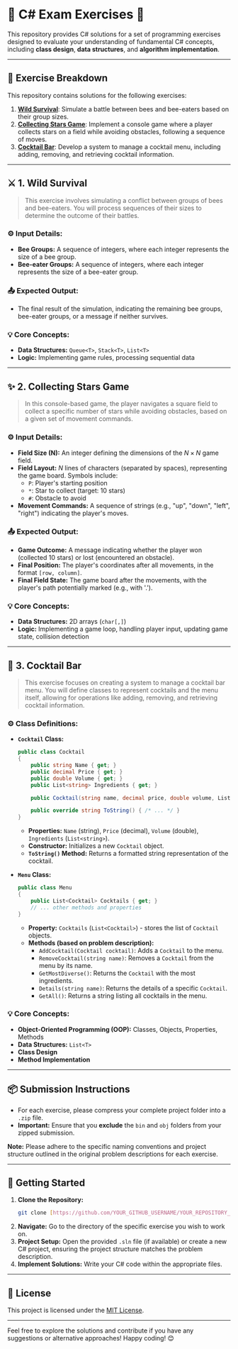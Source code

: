 # 🐝 C# Exam Exercises 🚀

This repository provides C# solutions for a set of programming exercises designed to evaluate your understanding of fundamental C# concepts, including **class design**, **data structures**, and **algorithm implementation**.

---

## 🎯 Exercise Breakdown

This repository contains solutions for the following exercises:

1.  **[Wild Survival](#wild-survival)**: Simulate a battle between bees and bee-eaters based on their group sizes.
2.  **[Collecting Stars Game](#collecting-stars-game)**: Implement a console game where a player collects stars on a field while avoiding obstacles, following a sequence of moves.
3.  **[Cocktail Bar](#cocktail-bar)**: Develop a system to manage a cocktail menu, including adding, removing, and retrieving cocktail information.

---

## ⚔️ <a name="wild-survival"></a> 1. Wild Survival

> This exercise involves simulating a conflict between groups of bees and bee-eaters. You will process sequences of their sizes to determine the outcome of their battles.

### ⚙️ Input Details:

* **Bee Groups:** A sequence of integers, where each integer represents the size of a bee group.
* **Bee-eater Groups:** A sequence of integers, where each integer represents the size of a bee-eater group.

### 📤 Expected Output:

* The final result of the simulation, indicating the remaining bee groups, bee-eater groups, or a message if neither survives.

### 💡 Core Concepts:

* **Data Structures:** `Queue<T>`, `Stack<T>`, `List<T>`
* **Logic:** Implementing game rules, processing sequential data

---

## ✨ <a name="collecting-stars-game"></a> 2. Collecting Stars Game

> In this console-based game, the player navigates a square field to collect a specific number of stars while avoiding obstacles, based on a given set of movement commands.

### ⚙️ Input Details:

* **Field Size (N):** An integer defining the dimensions of the $N \times N$ game field.
* **Field Layout:** $N$ lines of characters (separated by spaces), representing the game board. Symbols include:
    * `P`: Player's starting position
    * `*`: Star to collect (target: 10 stars)
    * `#`: Obstacle to avoid
* **Movement Commands:** A sequence of strings (e.g., "up", "down", "left", "right") indicating the player's moves.

### 📤 Expected Output:

* **Game Outcome:** A message indicating whether the player won (collected 10 stars) or lost (encountered an obstacle).
* **Final Position:** The player's coordinates after all movements, in the format `[row, column]`.
* **Final Field State:** The game board after the movements, with the player's path potentially marked (e.g., with '.').

### 💡 Core Concepts:

* **Data Structures:** 2D arrays (`char[,]`)
* **Logic:** Implementing a game loop, handling player input, updating game state, collision detection

---

## 🍹 <a name="cocktail-bar"></a> 3. Cocktail Bar

> This exercise focuses on creating a system to manage a cocktail bar menu. You will define classes to represent cocktails and the menu itself, allowing for operations like adding, removing, and retrieving cocktail information.

### ⚙️ Class Definitions:

* **`Cocktail` Class:**
    ```csharp
    public class Cocktail
    {
        public string Name { get; }
        public decimal Price { get; }
        public double Volume { get; }
        public List<string> Ingredients { get; }

        public Cocktail(string name, decimal price, double volume, List<string> ingredients) { /* ... */ }

        public override string ToString() { /* ... */ }
    }
    ```
    * **Properties:** `Name` (string), `Price` (decimal), `Volume` (double), `Ingredients` (`List<string>`).
    * **Constructor:** Initializes a new `Cocktail` object.
    * **`ToString()` Method:** Returns a formatted string representation of the cocktail.

* **`Menu` Class:**
    ```csharp
    public class Menu
    {
        public List<Cocktail> Cocktails { get; }
        // ... other methods and properties
    }
    ```
    * **Property:** `Cocktails` (`List<Cocktail>`) - stores the list of `Cocktail` objects.
    * **Methods (based on problem description):**
        * `AddCocktail(Cocktail cocktail)`: Adds a `Cocktail` to the menu.
        * `RemoveCocktail(string name)`: Removes a `Cocktail` from the menu by its name.
        * `GetMostDiverse()`: Returns the `Cocktail` with the most ingredients.
        * `Details(string name)`: Returns the details of a specific `Cocktail`.
        * `GetAll()`: Returns a string listing all cocktails in the menu.

### 💡 Core Concepts:

* **Object-Oriented Programming (OOP):** Classes, Objects, Properties, Methods
* **Data Structures:** `List<T>`
* **Class Design**
* **Method Implementation**

---

## 📦 Submission Instructions

* For each exercise, please compress your complete project folder into a `.zip` file.
* **Important:** Ensure that you **exclude** the `bin` and `obj` folders from your zipped submission.

**Note:** Please adhere to the specific naming conventions and project structure outlined in the original problem descriptions for each exercise.

---

## 🚀 Getting Started

1.  **Clone the Repository:**
    ```bash
    git clone [https://github.com/YOUR_GITHUB_USERNAME/YOUR_REPOSITORY_NAME.git](https://github.com/YOUR_GITHUB_USERNAME/YOUR_REPOSITORY_NAME.git)
    ```
2.  **Navigate:** Go to the directory of the specific exercise you wish to work on.
3.  **Project Setup:** Open the provided `.sln` file (if available) or create a new C# project, ensuring the project structure matches the problem description.
4.  **Implement Solutions:** Write your C# code within the appropriate files.

---

## 📄 License

This project is licensed under the [MIT License](LICENSE).

---

Feel free to explore the solutions and contribute if you have any suggestions or alternative approaches! Happy coding! 😊
